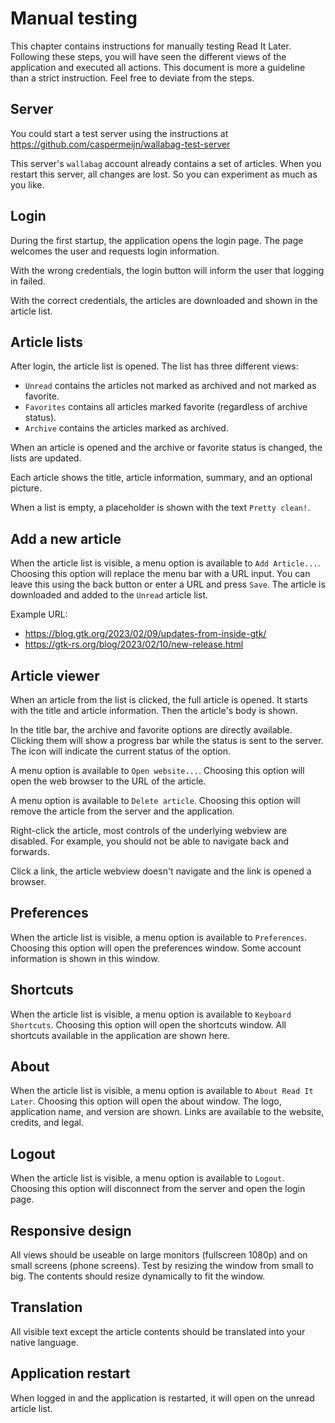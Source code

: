 <!-- SPDX-License-Identifier: CC-BY-SA-4.0 -->
<!-- Copyright 2023 Casper Meijn <casper@meijn.net> -->

# Manual testing
This chapter contains instructions for manually testing Read It Later. Following these steps, you will have seen the different views of the application and executed all actions. This document is more a guideline than a strict instruction. Feel free to deviate from the steps.

## Server
You could start a test server using the instructions at https://github.com/caspermeijn/wallabag-test-server

This server's `wallabag` account already contains a set of articles. When you restart this server, all changes are lost. So you can experiment as much as you like.

## Login
During the first startup, the application opens the login page. The page welcomes the user and requests login information.

With the wrong credentials, the login button will inform the user that logging in failed.

With the correct credentials, the articles are downloaded and shown in the article list.

## Article lists
After login, the article list is opened. The list has three different views:
- `Unread` contains the articles not marked as archived and not marked as favorite.
- `Favorites` contains all articles marked favorite (regardless of archive status).
- `Archive` contains the articles marked as archived.

When an article is opened and the archive or favorite status is changed, the lists are updated.

Each article shows the title, article information, summary, and an optional picture.

When a list is empty, a placeholder is shown with the text `Pretty clean!`.

## Add a new article
When the article list is visible, a menu option is available to `Add Article...`. Choosing this option will replace the menu bar with a URL input. You can leave this using the back button or enter a URL and press `Save`. The article is downloaded and added to the `Unread` article list.

Example URL:
- https://blog.gtk.org/2023/02/09/updates-from-inside-gtk/
- https://gtk-rs.org/blog/2023/02/10/new-release.html

## Article viewer
When an article from the list is clicked, the full article is opened. It starts with the title and article information. Then the article's body is shown.

In the title bar, the archive and favorite options are directly available. Clicking them will show a progress bar while the status is sent to the server. The icon will indicate the current status of the option.

A menu option is available to `Open website...`. Choosing this option will open the web browser to the URL of the article.

A menu option is available to `Delete article`. Choosing this option will remove the article from the server and the application.

Right-click the article, most controls of the underlying webview are disabled. For example, you should not be able to navigate back and forwards.

Click a link, the article webview doesn't navigate and the link is opened a browser.

## Preferences
When the article list is visible, a menu option is available to `Preferences`. Choosing this option will open the preferences window. Some account information is shown in this window.

## Shortcuts
When the article list is visible, a menu option is available to `Keyboard Shortcuts`. Choosing this option will open the shortcuts window. All shortcuts available in the application are shown here.

## About
When the article list is visible, a menu option is available to `About Read It Later`. Choosing this option will open the about window. The logo, application name, and version are shown. Links are available to the website, credits, and legal.

## Logout
When the article list is visible, a menu option is available to `Logout`. Choosing this option will disconnect from the server and open the login page.

## Responsive design
All views should be useable on large monitors (fullscreen 1080p) and on small screens (phone screens). Test by resizing the window from small to big. The contents should resize dynamically to fit the window.

## Translation
All visible text except the article contents should be translated into your native language.

## Application restart
When logged in and the application is restarted, it will open on the unread article list.
